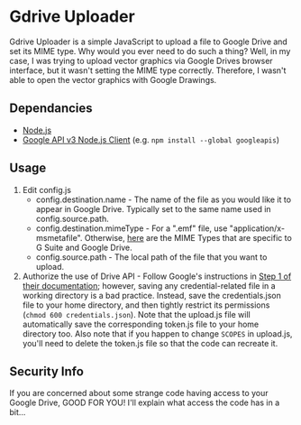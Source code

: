 # Gdrive Uploader
Gdrive Uploader is a simple JavaScript to upload a file to Google Drive and set its MIME type.  Why would you ever need to do such a thing?  Well, in my case, I was trying to upload vector graphics via Google Drives browser interface, but it wasn't setting the MIME type correctly.  Therefore, I wasn't able to open the vector graphics with Google Drawings.
## Dependancies
* [Node.js](https://nodejs.org/en/download/)
* [Google API v3 Node.js Client](https://www.npmjs.com/package/googleapis) (e.g. `npm install --global googleapis`)
## Usage
1. Edit config.js
   * config.destination.name - The name of the file as you would like it to appear in Google Drive.  Typically set to the same name used in config.source.path.
   * config.destination.mimeType - For a ".emf" file, use "application/x-msmetafile".  Otherwise, [here](https://developers.google.com/drive/api/v3/mime-types) are the MIME Types that are specific to G Suite and Google Drive.
   * config.source.path - The local path of the file that you want to upload.
1. Authorize the use of Drive API - Follow Google's instructions in [Step 1 of their documentation](https://developers.google.com/drive/api/v3/quickstart/nodejs#step_1_turn_on_the); however, saving any credential-related file in a working directory is a bad practice.  Instead, save the credentials.json file to your home directory, and then tightly restrict its permissions (`chmod 600 credentials.json`).  Note that the upload.js file will automatically save the corresponding token.js file to your home directory too.  Also note that if you happen to change `SCOPES` in upload.js, you'll need to delete the token.js file so that the code can recreate it.
## Security Info
If you are concerned about some strange code having access to your Google Drive, GOOD FOR YOU!  I'll explain what access the code has in a bit...
